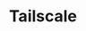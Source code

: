 ---
description: Tailscale is a Zero config VPN. It installs on any device in minutes,
  manages firewall rules for you, and works from anywhere. Get 3 users and 100 devices
  for free.
link: http://tailscale.com/selfhosted
shortname: tailscale.com-lan
title: Tailscale
---